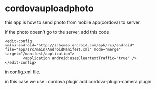 # cordovauploadphoto
this app is how to send photo from mobile app(cordova) to server.

if the photo doesn't go to the server, add this code
```
<edit-config xmlns:android="http://schemas.android.com/apk/res/android" file="app/src/main/AndroidManifest.xml" mode="merge" target="/manifest/application"> 
        <application android:usesCleartextTraffic="true" /> 
</edit-config>
```
in config.xml file.

in this case we use : cordova plugin add cordova-plugin-camera plugin
